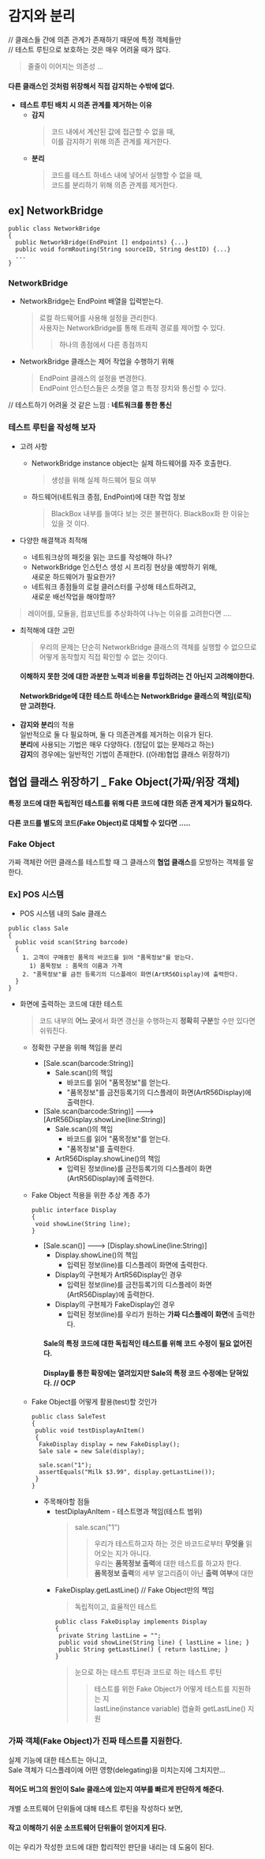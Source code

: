 # 감지와 분리
// 클래스들 간에 의존 관계가 존재하기 때문에 특정 객체들만  
// 테스트 루틴으로 보호하는 것은 매우 어려울 때가 많다.
> 줄줄이 이어지는 의존성 ...  
#### 다른 클래스인 것처럼 위장해서 직접 감지하는 수밖에 없다.

* **테스트 루틴 배치 시 의존 관계를 제거하는 이유**
  * **감지**  
    > 코드 내에서 계산된 값에 접근할 수 없을 때,  
    > 이를 감지하기 위해 의존 관계를 제거한다.  
  * **분리**  
    > 코드를 테스트 하네스 내에 넣어서 실행할 수 없을 때,  
    > 코드를 분리하기 위해 의존 관계를 제거한다.  

## ex] NetworkBridge
```
public class NetworkBridge
{
  public NetworkBridge(EndPoint [] endpoints) {...}
  public void formRouting(String sourceID, String destID) {...}
  ...
}
```
### NetworkBridge
* NetworkBridge는 EndPoint 배열을 입력받는다.  
  > 로컬 하드웨어를 사용해 설정을 관리한다.  
  > 사용자는 NetworkBridge를 통해 트래픽 경로를 제어할 수 있다.  
    >> 하나의 종점에서 다른 종점까지  

* NetworkBridge 클래스는 제어 작업을 수행하기 위해  
  > EndPoint 클래스의 설정을 변경한다.  
  > EndPoint 인스턴스들은 소켓을 열고 특정 장치와 통신할 수 있다.  
  
// 테스트하기 어려울 것 같은 느낌 : **네트워크를 통한 통신**

### 테스트 루틴을 작성해 보자  
* 고려 사항   
  * NetworkBridge instance object는 실제 하드웨어를 자주 호출한다.  
    > 생성을 위해 실제 하드웨어 필요 여부  
  * 하드웨어(네트워크 종점, EndPoint)에 대한 작업 정보  
    > BlackBox 내부를 들여다 보는 것은 불편하다.
    > BlackBox화 한 이유는 있을 것 이다.  

* 다양한 해결책과 최적해  
  * 네트워크상의 패킷을 읽는 코드를 작성해야 하나?  
  * NetworkBridge 인스턴스 생성 시 프리징 현상을 예방하기 위해,  
    새로운 하드웨어가 필요한가?  
  * 네트워크 종점들의 로컬 클러스터를 구성해 테스트하려고,  
    새로운 배선작업을 해야할까?  
> 레이어를, 모듈을, 컴포넌트를 추상화하여 나누는 이유를 고려한다면 ....   

* 최적해에 대한 고민  
  > 우리의 문제는 단순히 NetworkBridge 클래스의 객체를 실행할 수 없으므로  
  > 어떻게 동작할지 직접 확인할 수 없는 것이다.  
    #### 이해하지 못한 것에 대한 과분한 노력과 비용을 투입하려는 건 아닌지 고려해야한다.  
    #### NetworkBridge에 대한 테스트 하네스는 NetworkBridge 클래스의 책임(로직)만 고려한다.  

* **감지와 분리**의 적용  
  일반적으로 둘 다 필요하며, 둘 다 의존관계를 제거하는 이유가 된다.  
  **분리**에 사용되는 기법은 매우 다양하다. (정답이 없는 문제라고 하는)  
  **감지**의 경우에는 일반적인 기법이 존재한다. ((아래)협업 클래스 위장하기)  

## 협업 클래스 위장하기 _ Fake Object(가짜/위장 객체)  
#### 특정 코드에 대한 독립적인 테스트를 위해 다른 코드에 대한 의존 관계 제거가 필요하다.
#### 다른 코드를 별도의 코드(Fake Object)로 대체할 수 있다면 .....

### Fake Object
가짜 객체란 어떤 클래스를 테스트할 때 그 클래스의 **협업 클래스**를 모방하는 객체를 말한다.  

### Ex] POS 시스템  

* POS 시스템 내의 Sale 클래스  
```
public class Sale
{
  public void scan(String barcode)
  {
    1. 고객이 구매중인 품목의 바코드를 읽어 "품목정보"를 얻는다.
      1) 품목정보 : 품목의 이름과 가격
    2. "품목정보"를 금전 등록기의 디스플레이 화면(ArtR56Display)에 출력한다.
  }
}
```

* 화면에 출력하는 코드에 대한 테스트  
  > 코드 내부의 **어느 곳**에서 화면 갱신을 수행하는지 **정확히 구분**할 수만 있다면 쉬워진다.  
  
  * 정확한 구분을 위해 책임을 분리  
    * \[Sale.scan(barcode:String)\]  
      * Sale.scan()의 책임  
        * 바코드를 읽어 "품목정보"를 얻는다.  
        * "품목정보"를 금전등록기의 디스플레이 화면(ArtR56Display)에 출력한다.  
    * \[Sale.scan(barcode:String)\] ---> \[ArtR56Display.showLine(line:String)\]  
      * Sale.scan()의 책임  
        * 바코드를 읽어 "품목정보"를 얻는다.  
        * "품목정보"를 출력한다.
      * ArtR56Display.showLine()의 책임
        * 입력된 정보(line)를 금전등록기의 디스플레이 화면(ArtR56Display)에 출력한다.  
        
  * Fake Object 적용을 위한 추상 계층 추가  
    ```
    public interface Display
    {
     void showLine(String line);
    }
    ```
    * \[Sale.scan()\] ---> \[Display.showLine(line:String)\]
      * Display.showLine()의 책임  
        * 입력된 정보(line)를 디스플레이 화면에 출력한다.  
      * Display의 구현체가 ArtR56Display인 경우  
        * 입력된 정보(line)를 금전등록기의 디스플레이 화면(ArtR56Display)에 출력한다.  
      * Display의 구현체가 FakeDisplay인 경우  
        * 입력된 정보(line)를 우리가 원하는 **가짜 디스플레이 화면**에 출력한다.  
      #### Sale의 특정 코드에 대한 독립적인 테스트를 위해 코드 수정이 필요 없어진다.  
      #### Display를 통한 확장에는 열려있지만 Sale의 특정 코드 수정에는 닫혀있다. // OCP  
      
  * Fake Object를 어떻게 활용(test)할 것인가  
    ```
    public class SaleTest
    {
     public void testDisplayAnItem()
     {
      FakeDisplay display = new FakeDisplay();
      Sale sale = new Sale(display);
      
      sale.scan("1");
      assertEquals("Milk $3.99", display.getLastLine());
     }
    }
    ```
    * 주목해야할 점들  
      * testDiplayAnItem - 테스트명과 책임(테스트 범위)  
        > sale.scan("1")  
          >> 우리가 테스트하고자 하는 것은 바코드로부터 **무엇을** 읽어오는 지가 아니다.  
          >> 우리는 **품목정보 출력**에 대한 테스트를 하고자 한다.  
          >> **품목정보 출력**의 세부 알고리즘이 아닌 **출력 여부**에 대한  
      * FakeDisplay.getLastLine() // Fake Object만의 책임  
        > 독립적이고, 효율적인 테스트  
        ```
        public class FakeDisplay implements Display
        {
         private String lastLine = "";
         public void showLine(String line) { lastLine = line; }
         public String getLastLine() { return lastLine; }
        }
        ```
        > 눈으로 하는 테스트 루틴과 코드로 하는 테스트 루틴  
          >> 테스트를 위한 Fake Object가 어떻게 테스트를 지원하는 지  
          >> lastLine(instance variable) 캡슐화 
          >> getLastLine() 지원  
          
### 가짜 객체(Fake Object)가 진짜 테스트를 지원한다.
실제 기능에 대한 테스트는 아니고,  
Sale 객체가 디스플레이에 어떤 영향(delegating)을 미치는지에 그치지만...
#### 적어도 버그의 원인이 Sale 클래스에 있는지 여부를 빠르게 판단하게 해준다.  
개별 소프트웨어 단위들에 대해 테스트 루틴을 작성하다 보면,
#### 작고 이해하기 쉬운 소프트웨어 단위들이 얻어지게 된다.
이는 우리가 작성한 코드에 대한 합리적인 판단을 내리는 데 도움이 된다.
